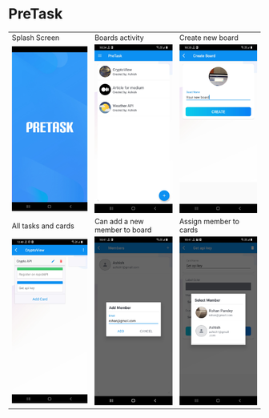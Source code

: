 # PreTask

<table>
  <tr>
    <td>Splash Screen</td>
     <td>Boards activity</td>
     <td>Create new board</td>
  </tr>
  <tr>
    <td><img src="readme-images/pretaskImg1.jpg" width=250></td>
    <td><img src="readme-images/pretaskImg2.jpg" width=250></td>
    <td><img src="readme-images/pretaskImg3.jpg" width=250></td>
  </tr>
  
   <tr>
    <td>All tasks and cards</td>
     <td>Can add a new member to board</td>
     <td>Assign member to cards</td>
  </tr>
  <tr>
    <td><img src="readme-images/pretaskImg4.jpg" width=250></td>
    <td><img src="readme-images/pretaskImg5.jpg" width=250></td>
    <td><img src="readme-images/pretaskImg6.jpg" width=250></td>
  </tr>
 </table>
